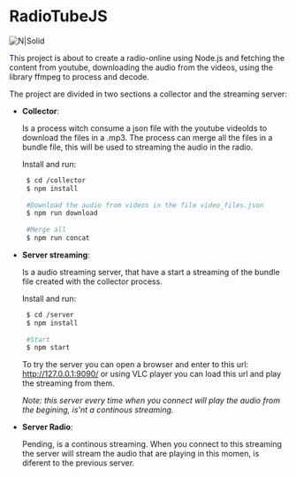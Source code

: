 # RadioTubeJS

![N|Solid](https://github.com/damiancipolat/RadioTubeJS/blob/master/doc/radio.jpg?raw=true)

This project is about to create a radio-online using Node.js and fetching the content from youtube, downloading the audio from the videos, using the library ffmpeg to process and decode.

The project are divided in two sections a collector and the streaming server:

- **Collector**: 

  Is a process witch consume a json file with the youtube videoIds to download the files in a .mp3. The process can merge all     the files in a bundle file, this will be used to streaming the audio in the radio.

  Install and run:
  
  ```sh   
   $ cd /collector
   $ npm install
   
   #Download the audio from videos in the file video_files.json
   $ npm run download
   
   #Merge all
   $ npm run concat
  ```

- **Server streaming**:

  Is a audio streaming server, that have a start a streaming of the bundle file created with the collector process.
    
  Install and run:
  
  ```sh   
   $ cd /server
   $ npm install
   
   #Start
   $ npm start
  ```
  To try the server you can open a browser and enter to this url:
  http://127.0.0.1:9090/ or using VLC player you can load this url and play the streaming from them.

  *Note: this server every time when you connect will play the audio from the begining, is'nt a continous streaming.*
  

- **Server Radio**:

  Pending, is a continous streaming. When you connect to this streaming the server will stream the audio that are playing in   this momen, is diferent to the previous server.
